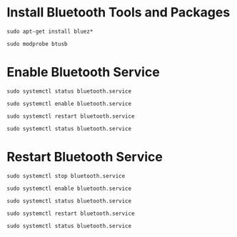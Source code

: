 # Install Bluetooth Tools and Packages

`sudo apt-get install bluez*`

`sudo modprobe btusb`

# Enable Bluetooth Service

`sudo systemctl status bluetooth.service`

`sudo systemctl enable bluetooth.service`

`sudo systemctl restart bluetooth.service`

`sudo systemctl status bluetooth.service`

# Restart Bluetooth Service

`sudo systemctl stop bluetooth.service`

`sudo systemctl enable bluetooth.service`

`sudo systemctl status bluetooth.service`

`sudo systemctl restart bluetooth.service`

`sudo systemctl status bluetooth.service`
